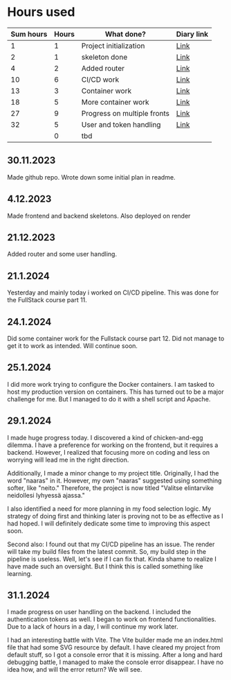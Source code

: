 # Hours used

| Sum hours | Hours| What done? | Diary link |
| -------- | -------- | ------- | --------- |
| 1 | 1 | Project initialization | [Link](#30.11.2023) |
| 2 | 1 | skeleton done | [Link](#4.12.2023) |
| 4 | 2 | Added router | [Link](#21.12.2023) |
| 10 | 6 | CI/CD work | [Link](#21.1.2024) |
| 13 | 3 | Container work | [Link](#24.1.2024) |
| 18 | 5 | More container work | [Link](#25.1.2024) |
| 27 | 9 | Progress on multiple fronts | [Link](#29.1.2024) |
| 32 | 5 | User and token handling | [Link](#31.1.2024) |
| | 0 | tbd | |

## 30.11.2023
Made github repo. Wrote down some initial plan in readme.

## 4.12.2023
Made frontend and backend skeletons. Also deployed on render

## 21.12.2023
Added router and some user handling. 

## 21.1.2024
Yesterday and mainly today i worked on CI/CD pipeline. This was done for the FullStack course part 11.

## 24.1.2024
Did some container work for the Fullstack course part 12. Did not manage to get it to work as intended. Will continue soon.

## 25.1.2024
I did more work trying to configure the Docker containers. I am tasked to host my production version on containers. This has turned out to be a major challenge for me. But I managed to do it with a shell script and Apache.

## 29.1.2024
I made huge progress today. I discovered a kind of chicken-and-egg dilemma. I have a preference for working on the frontend, but it requires a backend. However, I realized that focusing more on coding and less on worrying will lead me in the right direction.

Additionally, I made a minor change to my project title. Originally, I had the word "naaras" in it. However, my own "naaras" suggested using something softer, like "neito." Therefore, the project is now titled "Valitse elintarvike neidollesi lyhyessä ajassa."

I also identified a need for more planning in my food selection logic. My strategy of doing first and thinking later is proving not to be as effective as I had hoped. I will definitely dedicate some time to improving this aspect soon.

Second also: I found out that my CI/CD pipeline has an issue. The render will take my build files from the latest commit. So, my build step in the pipeline is useless. Well, let's see if I can fix that. Kinda shame to realize I have made such an oversight. But I think this is called something like learning.

## 31.1.2024
I made progress on user handling on the backend. I included the authentication tokens as well. I began to work on frontend functionalities. Due to a lack of hours in a day, I will continue my work later.

I had an interesting battle with Vite. The Vite builder made me an index.html file that had some SVG resource by default. I have cleared my project from default stuff, so I got a console error that it is missing. After a long and hard debugging battle, I managed to make the console error disappear. I have no idea how, and will the error return? We will see.